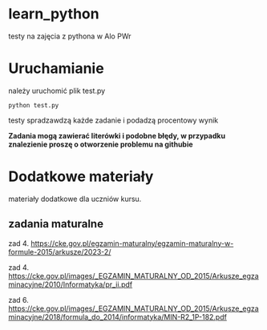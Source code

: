 # learn_python

testy na zajęcia z pythona w Alo PWr

# Uruchamianie

należy uruchomić plik test.py 

`python test.py`

testy spradzawdzą każde zadanie i podadzą procentowy wynik

**Zadania mogą zawierać literówki i podobne błędy, w przypadku znalezienie proszę o otworzenie problemu na githubie**

# Dodatkowe materiały

materiały dodatkowe dla uczniów kursu. 

## zadania maturalne
zad 4.
https://cke.gov.pl/egzamin-maturalny/egzamin-maturalny-w-formule-2015/arkusze/2023-2/

zad 4.
https://cke.gov.pl/images/_EGZAMIN_MATURALNY_OD_2015/Arkusze_egzaminacyjne/2010/Informatyka/pr_ii.pdf

zad 6.
https://cke.gov.pl/images/_EGZAMIN_MATURALNY_OD_2015/Arkusze_egzaminacyjne/2018/formula_do_2014/informatyka/MIN-R2_1P-182.pdf

